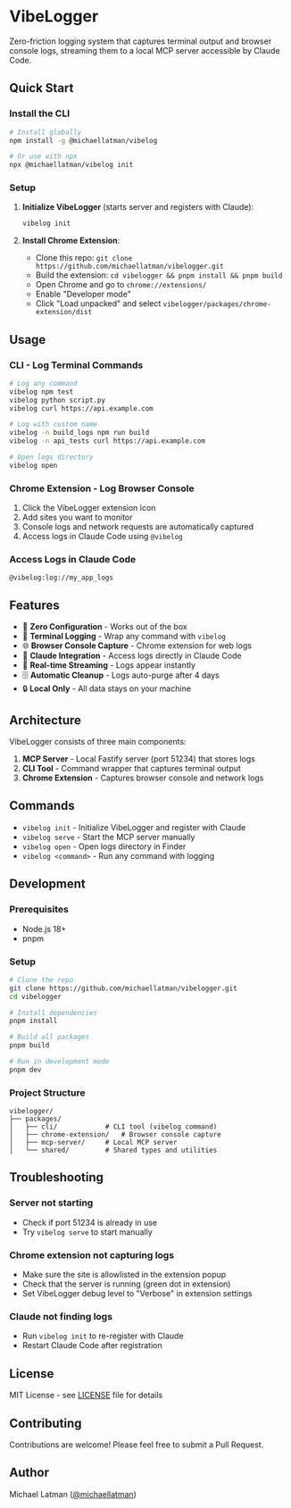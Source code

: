 # VibeLogger

Zero-friction logging system that captures terminal output and browser console logs, streaming them to a local MCP server accessible by Claude Code.

## Quick Start

### Install the CLI

```bash
# Install globally
npm install -g @michaellatman/vibelog

# Or use with npx
npx @michaellatman/vibelog init
```

### Setup

1. **Initialize VibeLogger** (starts server and registers with Claude):
   ```bash
   vibelog init
   ```

2. **Install Chrome Extension**:
   - Clone this repo: `git clone https://github.com/michaellatman/vibelogger.git`
   - Build the extension: `cd vibelogger && pnpm install && pnpm build`
   - Open Chrome and go to `chrome://extensions/`
   - Enable "Developer mode"
   - Click "Load unpacked" and select `vibelogger/packages/chrome-extension/dist`

## Usage

### CLI - Log Terminal Commands

```bash
# Log any command
vibelog npm test
vibelog python script.py
vibelog curl https://api.example.com

# Log with custom name
vibelog -n build_logs npm run build
vibelog -n api_tests curl https://api.example.com

# Open logs directory
vibelog open
```

### Chrome Extension - Log Browser Console

1. Click the VibeLogger extension icon
2. Add sites you want to monitor
3. Console logs and network requests are automatically captured
4. Access logs in Claude Code using `@vibelog`

### Access Logs in Claude Code

```
@vibelog:log://my_app_logs
```

## Features

- 🚀 **Zero Configuration** - Works out of the box
- 📝 **Terminal Logging** - Wrap any command with `vibelog`
- 🌐 **Browser Console Capture** - Chrome extension for web logs
- 🤖 **Claude Integration** - Access logs directly in Claude Code
- 🔄 **Real-time Streaming** - Logs appear instantly
- 🗄️ **Automatic Cleanup** - Logs auto-purge after 4 days
- 🔒 **Local Only** - All data stays on your machine

## Architecture

VibeLogger consists of three main components:

1. **MCP Server** - Local Fastify server (port 51234) that stores logs
2. **CLI Tool** - Command wrapper that captures terminal output
3. **Chrome Extension** - Captures browser console and network logs

## Commands

- `vibelog init` - Initialize VibeLogger and register with Claude
- `vibelog serve` - Start the MCP server manually
- `vibelog open` - Open logs directory in Finder
- `vibelog <command>` - Run any command with logging

## Development

### Prerequisites

- Node.js 18+
- pnpm

### Setup

```bash
# Clone the repo
git clone https://github.com/michaellatman/vibelogger.git
cd vibelogger

# Install dependencies
pnpm install

# Build all packages
pnpm build

# Run in development mode
pnpm dev
```

### Project Structure

```
vibelogger/
├── packages/
│   ├── cli/            # CLI tool (vibelog command)
│   ├── chrome-extension/   # Browser console capture
│   ├── mcp-server/     # Local MCP server
│   └── shared/         # Shared types and utilities
```

## Troubleshooting

### Server not starting
- Check if port 51234 is already in use
- Try `vibelog serve` to start manually

### Chrome extension not capturing logs
- Make sure the site is allowlisted in the extension popup
- Check that the server is running (green dot in extension)
- Set VibeLogger debug level to "Verbose" in extension settings

### Claude not finding logs
- Run `vibelog init` to re-register with Claude
- Restart Claude Code after registration

## License

MIT License - see [LICENSE](LICENSE) file for details

## Contributing

Contributions are welcome! Please feel free to submit a Pull Request.

## Author

Michael Latman ([@michaellatman](https://github.com/michaellatman))